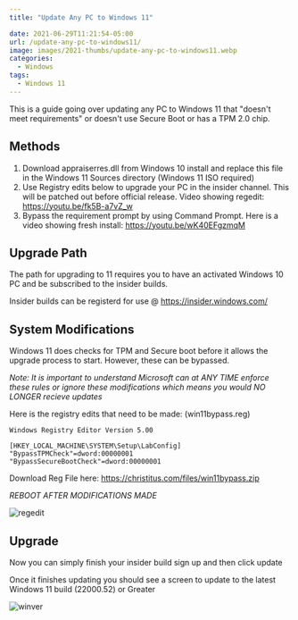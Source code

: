 ```yaml
---
title: "Update Any PC to Windows 11"

date: 2021-06-29T11:21:54-05:00
url: /update-any-pc-to-windows11/
image: images/2021-thumbs/update-any-pc-to-windows11.webp
categories:
  - Windows
tags:
  - Windows 11
---
```

This is a guide going over updating any PC to Windows 11 that "doesn't meet requirements" or doesn't use Secure Boot or has a TPM 2.0 chip. 
<!--more-->

## Methods

1. Download appraiserres.dll from Windows 10 install and replace this file in the Windows 11 Sources directory (Windows 11 ISO required)
2. Use Registry edits below to upgrade your PC in the insider channel. This will be patched out before official release. Video showing regedit: <https://youtu.be/fk5B-a7vZ_w>
3. Bypass the requirement prompt by using Command Prompt. Here is a video showing fresh install: <https://youtu.be/wK40EFgzmqM>

## Upgrade Path

The path for upgrading to 11 requires you to have an activated Windows 10 PC and be subscribed to the insider builds.

Insider builds can be registerd for use @ <https://insider.windows.com/>

## System Modifications

Windows 11 does checks for TPM and Secure boot before it allows the upgrade process to start. However, these can be bypassed. 

*Note: It is important to understand Microsoft can at ANY TIME enforce these rules or ignore these modifications which means you would NO LONGER recieve updates*

Here is the registry edits that need to be made: (win11bypass.reg)

```
Windows Registry Editor Version 5.00

[HKEY_LOCAL_MACHINE\SYSTEM\Setup\LabConfig]
"BypassTPMCheck"=dword:00000001
"BypassSecureBootCheck"=dword:00000001
```

Download Reg File here: <https://christitus.com/files/win11bypass.zip>

*REBOOT AFTER MODIFICATIONS MADE*

![regedit](/images/2021/06-win11upgrade/regedit.webp)

## Upgrade

Now you can simply finish your insider build sign up and then click update

Once it finishes updating you should see a screen to update to the latest Windows 11 build (22000.52) or Greater

![winver](/images/2021/06-win11upgrade/winver.webp)

